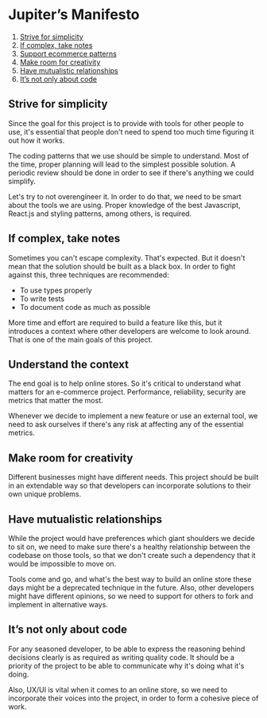 # Jupiter’s Manifesto

1. [Strive for simplicity](#strive-for-simplicity)
2. [If complex, take notes](#if-complex-take-notes)
3. [Support ecommerce patterns](#support-ecommerce-patterns)
4. [Make room for creativity](#make-room-for-creativity)
5. [Have mutualistic relationships](#have-mutualistic-relationships)
6. [It’s not only about code](#its-not-only-about-code)

## Strive for simplicity

Since the goal for this project is to provide with tools for other people to use, it's essential that people don't need to spend too much time figuring it out how it works.

The coding patterns that we use should be simple to understand. Most of the time, proper planning will lead to the simplest possible solution. A periodic review should be done in order to see if there's anything we could simplify.

Let's try to not overengineer it. In order to do that, we need to be smart about the tools we are using. Proper knowledge of the best Javascript, React.js and styling patterns, among others, is required.

## If complex, take notes

Sometimes you can't escape complexity. That's expected. But it doesn't mean that the solution should be built as a black box. In order to fight against this, three techniques are recommended:

- To use types properly
- To write tests
- To document code as much as possible

More time and effort are required to build a feature like this, but it introduces a context where other developers are welcome to look around. That is one of the main goals of this project.

## Understand the context

The end goal is to help online stores. So it's critical to understand what matters for an e-commerce project. Performance, reliability, security are metrics that matter the most.

Whenever we decide to implement a new feature or use an external tool, we need to ask ourselves if there's any risk at affecting any of the essential metrics.

## Make room for creativity

Different businesses might have different needs. This project should be built in an extendable way so that developers can incorporate solutions to their own unique problems.

## Have mutualistic relationships

While the project would have preferences which giant shoulders we decide to sit on, we need to make sure there's a healthy relationship between the codebase on those tools, so that we don't create such a dependency that it would be impossible to move on.

Tools come and go, and what's the best way to build an online store these days might be a deprecated technique in the future. Also, other developers might have different opinions, so we need to support for others to fork and implement in alternative ways.

## It’s not only about code

For any seasoned developer, to be able to express the reasoning behind decisions clearly is as required as writing quality code. It should be a priority of the project to be able to communicate why it's doing what it's doing.

Also, UX/UI is vital when it comes to an online store, so we need to incorporate their voices into the project, in order to form a cohesive piece of work.
